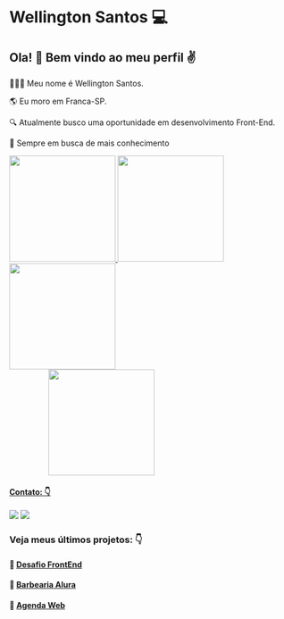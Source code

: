 # Wellington Santos :computer:

## Ola! :wave:  Bem vindo ao meu perfil ✌️
👱🏼‍♂️ Meu nome é Wellington Santos.<br/>

🌎 Eu moro em Franca-SP.<br/>

🔍 Atualmente busco uma oportunidade em desenvolvimento Front-End.<br/>

🚀 Sempre em busca de mais conhecimento

<div>
<a href="https://github.com/WSantos79">
<img height="190em" src="https://github-readme-stats.vercel.app/api?username=WSantos79&show_icons=true&theme=highcontrast&include_all_commits=true&count_private=true"/>
<img height="190em" src="https://github-readme-stats.vercel.app/api/top-langs/?username=WSantos79&layout=compact&langs_count=7&theme=highcontrast"/>
<img height="190em" align="left" src="https://github-readme-streak-stats.herokuapp.com/?user=WSantos79&theme=highcontrast"/>    
<img hspace="70" height="190em" src="https://user-images.githubusercontent.com/58752564/148697257-0165120c-faaa-49ac-b01c-d41331317d36.png"/>   
</div>   
   
#### Contato: 👇
<a href="mailto:wellingtonsantos7799@gmail.com" target="_blank"><img src="https://img.shields.io/badge/-Gmail-%23333?style=for-the-badge&amp;logo=gmail&amp;logoColor=white" target="_blank"></a>   <a href="https://www.linkedin.com/in/wellingtonsantos79/" target="_blank"><img src="https://img.shields.io/badge/-LinkedIn-%230077B5?style=for-the-badge&logo=linkedin&logoColor=white" target="_blank"></a> 

   
 ### Veja meus últimos projetos: 👇
 #### :pushpin: [Desafio FrontEnd](https://github.com/WSantos79/AluraDev)
 #### :pushpin: [Barbearia Alura](https://github.com/WSantos79/Projeto-Barbearia-Alura)
 #### :pushpin: [Agenda Web](https://github.com/WSantos79/Projeto-Agenda-Web)
